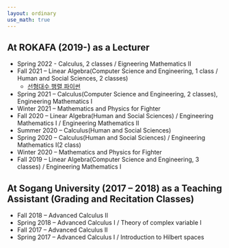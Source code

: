 ```yaml
---
layout: ordinary
use_math: true 
---
```

## At ROKAFA (2019-) as a Lecturer
- Spring 2022 - Calculus, 2 classes / Eigneering Mathematics II
- Fall 2021 – Linear Algebra(Computer Science and Engineering, 1 class / Human and Social Sciences, 2 classes) 
  -  [선형대수 행렬 파이썬](https://willkwon-math.github.io/assets/files/Matrix.ipynb)   
- Spring 2021 – Calculus(Computer Science and Engineering, 2 classes), Engineering Mathematics I 
- Winter 2021 – Mathematics and Physics for Fighter
- Fall 2020 – Linear Algebra(Human and Social Sciences) / Engineering Mathematics I / Engineering Mathematics II 
- Summer 2020 – Calculus(Human and Social Sciences)
- Spring 2020 – Calculus(Human and Social Sciences) / Engineering Mathematics I(2 class) 
- Winter 2020 – Mathematics and Physics for Fighter
- Fall 2019 – Linear Algebra(Computer Science and Engineering, 3 classes) / Engineering Mathematics I

## At Sogang University (2017 – 2018) as a Teaching Assistant (Grading and Recitation Classes)

- Fall 2018 – Advanced Calculus II
- Spring 2018 –  Advanced Calculus I / Theory of complex variable I
- Fall 2017 – Advanced Calculus II
- Spring 2017 – Advanced Calculus I / Introduction to Hilbert spaces
